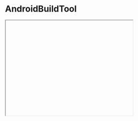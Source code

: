 # AndroidBuildTool

<iframe width="420" height="315"

src="https://youtu.be/5WFn1zoniTU">

</iframe>
